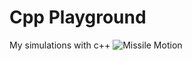 # Cpp Playground
 My simulations with c++
![Missile Motion](https://github.com/k3rn3lpanicc/Cpp-Playground/tree/master/Missile%20motion)
